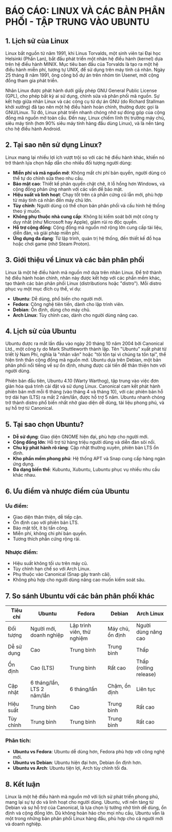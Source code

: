 # BÁO CÁO: LINUX VÀ CÁC BẢN PHÂN PHỐI - TẬP TRUNG VÀO UBUNTU

## 1. Lịch sử của Linux
Linux bắt nguồn từ năm 1991, khi Linus Torvalds, một sinh viên tại Đại học Helsinki (Phần Lan), bắt đầu phát triển một nhân hệ điều hành (kernel) dựa trên hệ điều hành MINIX. Mục tiêu ban đầu của Torvalds là tạo ra một hệ điều hành miễn phí, tương tự UNIX, để sử dụng trên máy tính cá nhân. Ngày 25 tháng 8 năm 1991, ông công bố dự án trên nhóm tin Usenet, mời cộng đồng tham gia phát triển.

Nhân Linux được phát hành dưới giấy phép GNU General Public License (GPL), cho phép bất kỳ ai sử dụng, chỉnh sửa và phân phối mã nguồn. Sự kết hợp giữa nhân Linux và các công cụ từ dự án GNU (do Richard Stallman khởi xướng) đã tạo nên một hệ điều hành hoàn chỉnh, thường được gọi là GNU/Linux. Từ đó, Linux phát triển nhanh chóng nhờ sự đóng góp của cộng đồng mã nguồn mở toàn cầu. Đến nay, Linux chiếm lĩnh thị trường máy chủ, siêu máy tính (hơn 90% siêu máy tính hàng đầu dùng Linux), và là nền tảng cho hệ điều hành Android.

## 2. Tại sao nên sử dụng Linux?
Linux mang lại nhiều lợi ích vượt trội so với các hệ điều hành khác, khiến nó trở thành lựa chọn hấp dẫn cho nhiều đối tượng người dùng:

- **Miễn phí và mã nguồn mở**: Không mất chi phí bản quyền, người dùng có thể tự do chỉnh sửa theo nhu cầu.
- **Bảo mật cao**: Thiết kế phân quyền chặt chẽ, ít lỗ hổng hơn Windows, và cộng đồng phản ứng nhanh với các vấn đề bảo mật.
- **Hiệu suất và linh hoạt**: Chạy tốt trên cả phần cứng cũ lẫn mới, phù hợp từ máy tính cá nhân đến máy chủ lớn.
- **Tùy chỉnh**: Người dùng có thể chọn bản phân phối và cấu hình hệ thống theo ý muốn.
- **Không phụ thuộc nhà cung cấp**: Không bị kiểm soát bởi một công ty duy nhất (như Microsoft hay Apple), giảm rủi ro độc quyền.
- **Hỗ trợ cộng đồng**: Cộng đồng mã nguồn mở rộng lớn cung cấp tài liệu, diễn đàn, và giải pháp miễn phí.
- **Ứng dụng đa dạng**: Từ lập trình, quản trị hệ thống, đến thiết kế đồ họa hoặc chơi game (nhờ Steam Proton).

## 3. Giới thiệu về Linux và các bản phân phối
Linux là một hệ điều hành mã nguồn mở dựa trên nhân Linux. Để trở thành hệ điều hành hoàn chỉnh, nhân này được kết hợp với các phần mềm khác, tạo thành các bản phân phối Linux (distributions hoặc "distro"). Mỗi distro phục vụ một mục đích cụ thể, ví dụ:

- **Ubuntu**: Dễ dùng, phổ biến cho người mới.
- **Fedora**: Công nghệ tiên tiến, dành cho lập trình viên.
- **Debian**: Ổn định, dùng cho máy chủ.
- **Arch Linux**: Tùy chỉnh cao, dành cho người dùng nâng cao.

## 4. Lịch sử của Ubuntu
Ubuntu được ra mắt lần đầu vào ngày 20 tháng 10 năm 2004 bởi Canonical Ltd., một công ty do Mark Shuttleworth thành lập. Tên "Ubuntu" xuất phát từ triết lý Nam Phi, nghĩa là "nhân văn" hoặc "tôi tồn tại vì chúng ta tồn tại", thể hiện tinh thần cộng đồng mã nguồn mở. Ubuntu dựa trên Debian, một bản phân phối nổi tiếng về sự ổn định, nhưng được cải tiến để thân thiện hơn với người dùng.

Phiên bản đầu tiên, Ubuntu 4.10 (Warty Warthog), tập trung vào việc đơn giản hóa quá trình cài đặt và sử dụng Linux. Canonical cam kết phát hành phiên bản mới mỗi 6 tháng (vào tháng 4 và tháng 10), với các phiên bản hỗ trợ dài hạn (LTS) ra mắt 2 năm/lần, được hỗ trợ 5 năm. Ubuntu nhanh chóng trở thành distro phổ biến nhất nhờ giao diện dễ dùng, tài liệu phong phú, và sự hỗ trợ từ Canonical.

## 5. Tại sao chọn Ubuntu?
- **Dễ sử dụng**: Giao diện GNOME hiện đại, phù hợp cho người mới.
- **Cộng đồng lớn**: Hỗ trợ từ hàng triệu người dùng và diễn đàn sôi nổi.
- **Chu kỳ phát hành rõ ràng**: Cập nhật thường xuyên, phiên bản LTS ổn định.
- **Kho phần mềm phong phú**: Hệ thống APT và Snap cung cấp hàng ngàn ứng dụng.
- **Đa dạng biến thể**: Kubuntu, Xubuntu, Lubuntu phục vụ nhiều nhu cầu khác nhau.

## 6. Ưu điểm và nhược điểm của Ubuntu
### Ưu điểm:
- Giao diện thân thiện, dễ tiếp cận.
- Ổn định cao với phiên bản LTS.
- Bảo mật tốt, ít bị tấn công.
- Miễn phí, không chi phí bản quyền.
- Tương thích phần cứng rộng rãi.

### Nhược điểm:
- Hiệu suất không tối ưu trên máy cũ.
- Tùy chỉnh hạn chế so với Arch Linux.
- Phụ thuộc vào Canonical (Snap gây tranh cãi).
- Không phù hợp cho người dùng nâng cao muốn kiểm soát sâu.

## 7. So sánh Ubuntu với các bản phân phối khác
| **Tiêu chí**            | **Ubuntu**                  | **Fedora**                  | **Debian**                  | **Arch Linux**             |
|--------------------------|-----------------------------|-----------------------------|-----------------------------|----------------------------|
| Đối tượng               | Người mới, doanh nghiệp     | Lập trình viên, thử nghiệm  | Máy chủ, ổn định            | Người dùng nâng cao        |
| Dễ sử dụng              | Cao                         | Trung bình                  | Trung bình                  | Thấp                       |
| Ổn định                | Cao (LTS)                  | Trung bình                  | Rất cao                    | Thấp (rolling release)     |
| Cập nhật               | 6 tháng/lần, LTS 2 năm/lần | 6 tháng/lần                | Chậm, ổn định               | Liên tục                  |
| Hiệu suất              | Trung bình                 | Cao                        | Trung bình                 | Rất cao                    |
| Tùy chỉnh              | Trung bình                 | Trung bình                 | Trung bình                 | Rất cao                    |

### Phân tích:
- **Ubuntu vs Fedora**: Ubuntu dễ dùng hơn, Fedora phù hợp với công nghệ mới.
- **Ubuntu vs Debian**: Ubuntu hiện đại hơn, Debian ổn định hơn.
- **Ubuntu vs Arch**: Ubuntu tiện lợi, Arch tùy chỉnh tối đa.

## 8. Kết luận
Linux là một hệ điều hành mã nguồn mở với lịch sử phát triển phong phú, mang lại sự tự do và linh hoạt cho người dùng. Ubuntu, với nền tảng từ Debian và sự hỗ trợ của Canonical, là lựa chọn lý tưởng nhờ tính dễ dùng, ổn định và cộng đồng lớn. Dù không hoàn hảo cho mọi nhu cầu, Ubuntu vẫn là một trong những bản phân phối Linux hàng đầu, phù hợp cho cả người mới và doanh nghiệp.
